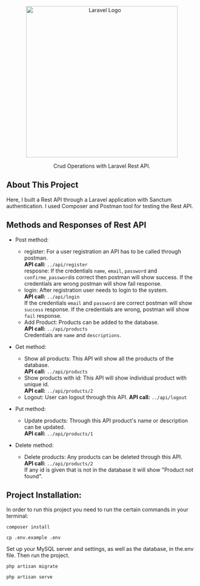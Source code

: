 <p align="center"><a href="https://laravel.com" target="_blank"><img src="https://raw.githubusercontent.com/laravel/art/master/logo-lockup/5%20SVG/2%20CMYK/1%20Full%20Color/laravel-logolockup-cmyk-red.svg" width="400" alt="Laravel Logo"></a></p>

<p align="center">
Crud Operations with Laravel Rest API.
</p>

## About This Project

Here, I built a Rest API through a Laravel application with Sanctum authentication. I used Composer and Postman tool for testing the Rest API.


## Methods and Responses of Rest API

- Post method:<br>
    - register: For a user registration an API has to be called through postman.<br>
    **API call:** `../api/register`<br>
    resposne: If the credentials `name`, `email`, `password` and `confirme_password`is correct then postman will show success. If the credentials are wrong postman will show fail response.<br>
    - login: After registration user needs to login to the system.<br>
    **API call:** `../api/login`<br>
     If the credentials `email` and `password` are correct postman will show `success` response. If the credentials are wrong, postman will show `fail` response.
    - Add Product: Products can be added to the database.<br>
    **API call:** `../api/products`<br>
    Credentials are `name` and `descriptions`.


    
- Get method: <br>
    - Show all products: This API will show all the products of the database.<br>
    **API call:** `../api/products`
    - Show products with id: This API will show individual product with unique id.<br>
    **API call:** `../api/products/2`
    - Logout: User can logout through this API.
    **API call:** `../api/logout`

- Put method: <br>
    - Update products: Through this API product's name or description can be updated.<br>
    **API call:** `../api/products/1`
- Delete method: <br>
    - Delete products: Any products can be deleted through this API. <br>
    **API call:** `../api/products/2`<br>
    If any id is given that is not in the database it will show "Product not found".


## Project Installation:

In order to run this project you need to run the certain commands in your terminal:

```
composer install
```
```
cp .env.example .env
```
Set up your MySQL server and settings, as well as the database, in the.env file. Then run the project.
```
php artisan migrate
```
```
php artisan serve
```




